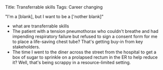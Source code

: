 

Title: Transferrable skills
Tags: Career changing

"I'm a [blank], but I want to be a ['nother blank]"

- what are transferrable skills
- The patient with a tension pneumothorax who couldn't breathe and had impending respiratory failure but refused to sign a consent form for me to place a life-saving chest tube? That's getting buy-in from key stakeholders.
- The time I went to the diner across the street from the hospital to get a box of sugar to sprinkle on a prolapsed rectum in the ER to help reduce it? Well, that's being scrappy in a resource-limited setting.
